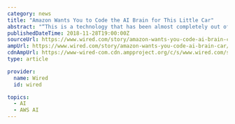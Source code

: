 ```yaml
---
category: news
title: "Amazon Wants You to Code the AI Brain for This Little Car"
abstract: "“This is a technology that has been almost completely out of reach to all but the most well funded and motivated organizations,” says Matt Wood, the executive who leads AI programs at AWS. “We’ve abstracted away a lot of the complexity.” Wood ..."
publishedDateTime: 2018-11-28T19:00:00Z
sourceUrl: https://www.wired.com/story/amazon-wants-you-code-ai-brain-car/
ampUrl: https://www.wired.com/story/amazon-wants-you-code-ai-brain-car/amp
cdnAmpUrl: https://www-wired-com.cdn.ampproject.org/c/s/www.wired.com/story/amazon-wants-you-code-ai-brain-car/amp
type: article

provider:
  name: Wired
  id: wired

topics:
  - AI
  - AWS AI
---
```

